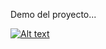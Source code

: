 Demo del proyecto...

[![Alt text](https://img.youtube.com/vi/8UQ1keLcw6k/0.jpg)](https://www.youtube.com/watch?v=8UQ1keLcw6k)
